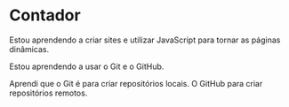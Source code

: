 # Contador
Estou aprendendo a criar sites e utilizar JavaScript para tornar as páginas dinâmicas.

Estou aprendendo a usar o Git e o GitHub.

Aprendi que o Git é para criar repositórios locais. O GitHub para criar repositórios remotos. 
